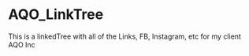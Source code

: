 # AQO_LinkTree
This is a linkedTree with all of the Links, FB, Instagram, etc for my client AQO Inc

